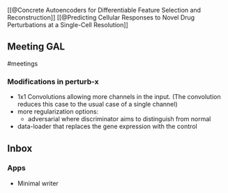 [[@Concrete Autoencoders for Differentiable Feature Selection and Reconstruction]]
[[@Predicting Cellular Responses to Novel Drug Perturbations at a Single-Cell Resolution]]

## Meeting GAL
#meetings
### Modifications in perturb-x
- 1x1 Convolutions allowing more channels in the input. (The convolution reduces this case to the usual case of a single channel)
- more regularization options:
	- adversarial where discriminator aims to distinguish from normal
- data-loader that replaces the gene expression with the control


## Inbox


### Apps
- Minimal writer
